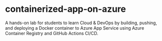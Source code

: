 # containerized-app-on-azure
A hands-on lab for students to learn Cloud &amp; DevOps by building, pushing, and deploying a Docker container to Azure App Service using Azure Container Registry and GitHub Actions CI/CD.
